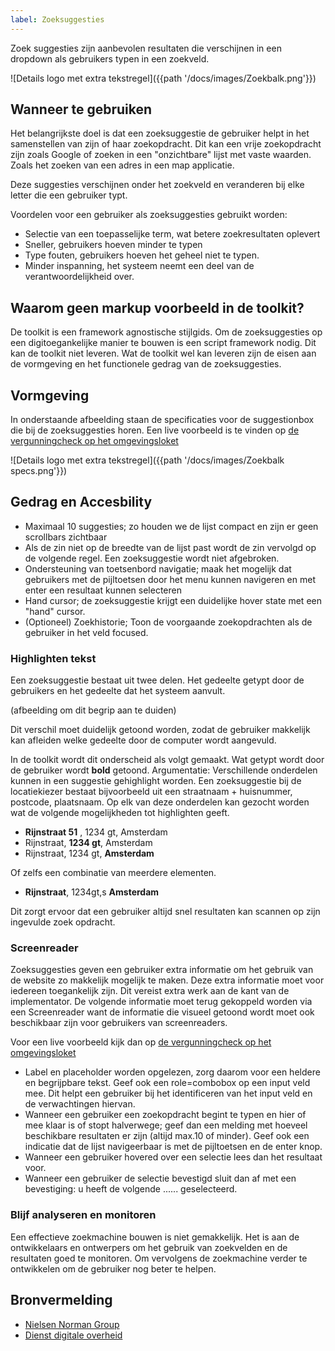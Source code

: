 ```yaml
---
label: Zoeksuggesties
---
```

Zoek suggesties zijn aanbevolen resultaten die verschijnen in een dropdown als gebruikers typen in een zoekveld.

![Details logo met extra tekstregel]({{path '/docs/images/Zoekbalk.png'}})

## Wanneer te gebruiken
Het belangrijkste doel is dat een zoeksuggestie de gebruiker helpt in het samenstellen van zijn of haar zoekopdracht. Dit kan een vrije zoekopdracht zijn zoals Google of zoeken in een "onzichtbare" lijst met vaste waarden. Zoals het zoeken van een adres in een map applicatie.

Deze suggesties verschijnen onder het zoekveld en veranderen bij elke letter die een gebruiker typt.

Voordelen voor een gebruiker als zoeksuggesties gebruikt worden:

- Selectie van een toepasselijke term, wat betere zoekresultaten oplevert
- Sneller, gebruikers hoeven minder te typen
- Type fouten, gebruikers hoeven het geheel niet te typen.
- Minder inspanning, het systeem neemt een deel van de verantwoordelijkheid over.

## Waarom geen markup voorbeeld in de toolkit?
De toolkit is een framework agnostische stijlgids. Om de zoeksuggesties op een digitoegankelijke manier te bouwen is een script framework nodig. Dit kan de toolkit niet leveren.
Wat de toolkit wel kan leveren zijn de eisen aan de vormgeving en het functionele gedrag van de zoeksuggesties.

## Vormgeving
In onderstaande afbeelding staan de specificaties voor de suggestionbox die bij de zoeksuggesties horen. Een live voorbeeld is te vinden op [de vergunningcheck op het omgevingsloket](https://pre.omgevingswet.overheid.nl/checken/stap/1)

![Details logo met extra tekstregel]({{path '/docs/images/Zoekbalk specs.png'}})

## Gedrag en Accesbility

- Maximaal 10 suggesties; zo houden we de lijst compact en zijn er geen scrollbars zichtbaar
- Als de zin  niet op de breedte van de lijst past wordt de zin vervolgd op de volgende regel. Een zoeksuggestie wordt niet afgebroken.
- Ondersteuning van toetsenbord navigatie; maak het mogelijk dat gebruikers met de pijltoetsen door het menu kunnen navigeren en met enter een resultaat kunnen selecteren
- Hand cursor; de zoeksuggestie krijgt een duidelijke hover state met een "hand" cursor.
- (Optioneel) Zoekhistorie; Toon de voorgaande zoekopdrachten als de gebruiker in het veld focused.

### Highlighten tekst
Een zoeksuggestie bestaat uit twee delen. Het gedeelte getypt door de gebruikers en het gedeelte dat het systeem aanvult.

(afbeelding om dit begrip aan te duiden)

Dit verschil moet duidelijk getoond worden, zodat de gebruiker makkelijk kan afleiden welke gedeelte door de computer wordt aangevuld.

In de toolkit wordt dit onderscheid als volgt gemaakt. Wat getypt wordt door de gebruiker wordt **bold** getoond.
Argumentatie:
Verschillende onderdelen kunnen in een suggestie gehighlight worden. Een zoeksuggestie bij de locatiekiezer bestaat bijvoorbeeld uit een straatnaam + huisnummer, postcode, plaatsnaam.
Op elk van deze onderdelen kan gezocht worden wat de volgende mogelijkheden tot highlighten geeft.

- **Rijnstraat 51** , 1234 gt, Amsterdam
- Rijnstraat, **1234 gt**, Amsterdam
- Rijnstraat, 1234 gt, **Amsterdam**

Of zelfs een combinatie van meerdere elementen.

- **Rijnstraat**, 1234gt,s **Amsterdam**

Dit zorgt ervoor dat een gebruiker altijd snel resultaten kan scannen op zijn ingevulde zoek opdracht.

### Screenreader
Zoeksuggesties geven een gebruiker extra informatie om het gebruik van de website zo makkelijk mogelijk te maken. Deze extra informatie moet voor iedereen toegankelijk zijn. Dit vereist extra werk aan de kant van de implementator. De volgende informatie moet terug gekoppeld worden via een Screenreader want de informatie die visueel getoond wordt moet ook beschikbaar zijn voor gebruikers van screenreaders. 

Voor een live voorbeeld kijk dan op [de vergunningcheck op het omgevingsloket](https://pre.omgevingswet.overheid.nl/checken/stap/1)

- Label en placeholder worden opgelezen, zorg daarom voor een heldere en begrijpbare tekst. Geef ook een role=combobox op een input veld mee. Dit helpt een gebruiker bij het identificeren van het input veld en de verwachtingen hiervan.
- Wanneer een gebruiker een zoekopdracht begint te typen en hier of mee klaar is of stopt halverwege; geef dan een melding met hoeveel beschikbare resultaten er zijn (altijd max.10 of minder). Geef ook een indicatie dat de lijst navigeerbaar is met de pijltoetsen en de enter knop.
- Wanneer een gebruiker hovered over een selectie lees dan het resultaat voor.
- Wanneer een gebruiker de selectie bevestigd sluit dan af met een bevestiging: u heeft de volgende ...... geselecteerd.

### Blijf analyseren en monitoren
Een effectieve zoekmachine bouwen is niet gemakkelijk. Het is aan de ontwikkelaars en ontwerpers om het gebruik van zoekvelden en de resultaten goed te monitoren. Om vervolgens de zoekmachine verder te ontwikkelen om de gebruiker nog beter te helpen.

## Bronvermelding
- [Nielsen Norman Group](https://www.nngroup.com/)
- [Dienst digitale overheid](https://www.digitoegankelijk.nl)

